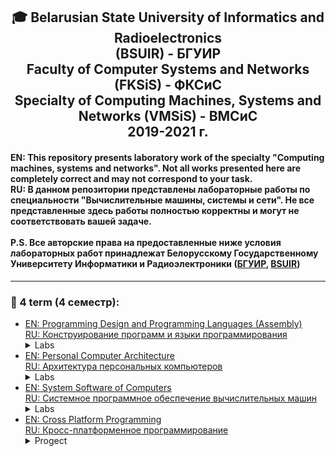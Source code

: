 <h2 align="center"> 🎓 Belarusian State University of Informatics and Radioelectronics <br/> (BSUIR) - БГУИР <br/>Faculty of Computer Systems and Networks (FKSiS) - ФКСиС<br/>Specialty of Computing Machines, Systems and Networks (VMSiS) - ВМСиС <br/>2019-2021 г.</h2>

#### **EN:**  This repository presents laboratory work of the specialty "Computing machines, systems and networks". Not all works presented here are completely correct and may not correspond to your task.<br/>**RU:** В данном репозитории представлены лабораторные работы по специальности "Вычислительные машины, системы и сети". Не все представленные здесь работы полностью корректны и могут не соответствовать вашей задаче.<br/></br>P.S. Все авторские права на предоставленные ниже условия лабораторных работ принадлежат Белорусскому Государственному Университету Информатики и Радиоэлектроники ([БГУИР](https://www.bsuir.by/), [BSUIR](https://www.bsuir.by/en/))
---
### 📘 4 term (4 семестр):
 + [EN: Programming Design and Programming Languages (Assembly)<br/>RU: Конструирование программ и языки программирования](https://github.com/KissLinkA-205/BSUIR-Labs/tree/main/4%20term/KPiYAP-ASM) <details close> <summary> Labs </summary> <ul><details close><summary> [ ▫️ Lab 1](https://github.com/KissLinkA-205/BSUIR-Labs/tree/main/4%20term/KPiYAP-ASM/Lab_1) </summary> Написать программу «Hello, world!». </br></br>
Дополнительные требования к выполнению работы: </br>
1 - При выполнении работы постараться рассмотреть как можно больше </br>
доступных программных сред для формирования и сборки ассемблерной программы. </br>
2 - Создать ассемблерные программы для двух вариантов исполняемых модулей (com и exe). </details></ul> <ul><details close><summary> [ ▫️ Lab 2](https://github.com/KissLinkA-205/BSUIR-Labs/tree/main/4%20term/KPiYAP-ASM/Lab_2) </summary> 
Удалить слово в строке, стоящее перед заданным словом. </br></br>
Дополнительные требования к выполнению работы: </br>
1 - Выделить буфер для хранения 200 символов. </br>
2 - Строку символов ввести с клавеиатуры, при этом ввод строки символов может быть завершен клавишей Enter или по заполнению буфера полностью. </br>
3 - Дополнительный буфер для хранения промежуточных результатов обработки строки в памяти не выделять. </br>
4 - При использовании констант задавать их с помощью директивы EQU. </br>
5 - Старт прогрламмиы, ввод-вывод данных и обработку ошибок оформлять выводом в консоль поясняющих строк. </br></details></ul> <ul><details close><summary> [ ▫️ Lab 3](https://github.com/KissLinkA-205/BSUIR-Labs/tree/main/4%20term/KPiYAP-ASM/Lab_3) </summary> Ввести массив целых чисел размерностью 30 элементов. </br>
Найти отношение разности максимального и минимального значений элементов к максимальному значению. </br></br>
Дополнительные требования к выполнению работы:</br>
1 - Вид буфера для хранения массива и адресацию для доступа к его элементам выбрать самостоятельно.</br>
2 - Числовые данные вводятся с клавиатуры в виде строк символов (по умолчанию используется десятичная система счисления), при этом требуется производить проверку на переполнение разрядной сетки числа (по умолчанию используются 16-битовые данные), для знаковых данных знак требуется хранить в представлении самого числа (в дополнительном коде). </br>
3 - При вводе числовых массивов можно указать число вводимых элементов. </br>
4 - При операциях с целыми числами требуется проверять полученный результат на возникновение ошибок и переполнений. </br>
5 - Формирование чисел с дробной частью по условию задачи выполнять в виде массива символов на основе только целочисленных арифметических операций (без использования FPU). Выполнить округление полученного числа до N-го символа дробной части. </br>
6 - Для лучшего оформления программы ввод-вывод чисел и часто повторяющиеся действия реализовать в виде процедур. </br>
7 - Старт программы, ввод-вывод данных и обработку ошибок оформлять выводом в консоли поясняющих строк. </details></ul> <ul><details close><summary> [ ▫️ Lab 4 (Mario)](https://github.com/KissLinkA-205/BSUIR-Labs/tree/main/4%20term/KPiYAP-ASM/Lab_4%20(Mario)) </summary> Игра "Марио". </br>
Цель: в игровом поле расположены неподвижные препятствия и движущиеся противники, которых должен обойти герой; герой может собирать монетки. </br>
Окончание: проигрыш - столкновение и противником, выигрыш - прохождение уровня (уровень должен быть больше ширины экрана и двигаться по мере движения героя). </br>
Информация: счет собранных монеток. </br>
Усложнение: добавление полезных бонусов, которые появляются случайно. </br></br>
Дополнительные требования к выполнению работы: </br>
1 - Видеоигра должна иметь простую логику работы и только одно игровое поле (уровень).</br>
2 - Для работы с игровым полем использовать прямой доступ к видеопамяти в текстовом режиме (желательно 80х25 символов).</br>
3 - Для отображения объектов подобрать адекватные символы, а также установить отвечающие ситуации атрибуты - цвет, моргание.</br>
4 - Игровое поле должно также предоставлять игроку дополнительную информацию (счет, сообщения и т.п.).</br>
5 - Желательно рассмотреть работу с системными часами и таймером (с целью формирования задержек игрового цикла, а также генерации случайных чисел). </br></details></ul></details>
 + [EN: Personal Computer Architecture<br/>RU: Архитектура персональных компьютеров](https://github.com/KissLinkA-205/BSUIR-Labs/tree/main/4%20term/APK) <details close> <summary> Labs </summary><ul><details close><summary> [ ▫️ Lab 1](https://github.com/KissLinkA-205/BSUIR-Labs/tree/main/4%20term/APK/Lab_1) </summary> Разработать  программный  модуль  реализации  процедуры  передачи (приема) байта информации через последовательный интерфейс. </br></br>
Программа должна демонстрировать программное взаимодействие с последовательным интерфейсом с использованием следующих механизмов:</br>
1 -	прямое взаимодействие с портами ввода-вывода (write, read)</br>
2 -	использование BIOS прерывания 14h</br>
3 -	 работа с COM-портом через регистры как с устройством ввода-вывода</br></details></ul> <ul><details close><summary> [ ▫️ Lab 2](https://github.com/KissLinkA-205/BSUIR-Labs/tree/main/4%20term/APK/Lab_2)</summary> Создать приложение, которое выполняет заданные вычисления (Копирование элементов одной матрицы в другую) тремя способами:</br></br>
1 - с использованием команд MMX</br>
2 - на ассемблере, без использования команд MMX</br>
3 - на языке Си</br></br>
После вычислений должны быть выведены время выполнения и результат для каждого случая.</br>
Значения элементов матриц генерируются приложением (не вводятся с клавиатуры). Вычисления производятся многократно (например 1 млн раз). Размер матриц (векторов) кратен количеству элементов в регистре ММХ.</br></details></ul><ul><details close><summary> [ ▫️ Lab 3](https://github.com/KissLinkA-205/BSUIR-Labs/tree/main/4%20term/APK/Lab_3)</summary> Написать резидентную программу выполняющую перенос всех векторов аппаратных прерываний ведущего и ведомого контроллера на пользовательские прерывания. При этом необходимо написать обработчики аппаратных прерываний, которые будут установлены на используемые пользовательские прерывания и будут выполнять следующие функции:</br></br>
1 -	Выводить на экран в двоичной форме следующие регистры контроллеров прерывания (как ведущего, так и ведомого):</br>
•	регистр запросов на прерывания;</br>
•	регистр обслуживаемых прерываний;</br>
•	регистр масок.</br>
При этом значения регистров должны выводиться всегда в одно и то же место экрана.</br></br>
2 -	Осуществлять переход на стандартные обработчики аппаратных прерываний, для обеспечения нормальной работы компьютера.</br></details></ul></details>
 + [EN: System Software of Computers<br/>RU: Системное программное обеспечение вычислительных машин](https://github.com/KissLinkA-205/BSUIR-Labs/tree/main/4%20term/SPOVM) <details close> <summary> Labs </summary><ul><details close><summary> [ ▫️ Lab 1](https://github.com/KissLinkA-205/BSUIR-Labs/tree/main/4%20term/SPOVM/Lab_1) </summary> Лабораторная №1 — Создание дочернего процесса</br></br>
Системные вызовы:</br></br>
fork() — создает дочерний процесс</br>
execve() — выполнить программу</br>
wait() — ожидать завершения процесса</br></br>
Родительский процесс parent создает дочерний процесс, сообщает об этом и приостанавливает работу до завершения дочернего процесса. По завершении дочернего процесса родительский процесс сообщает о завершении дочернего и завершается.</br>
Дочерний процесс сообщает о том, что заместится процессом из файла ./child. и инициирует замещение.</br>
Процесс из файла ./child. замещает дочернюю копию родителя, сообщает об этом выдавая приглашение на ввод. По вводу символа 'q' завершается. </br></details></ul> <ul><details close><summary> [ ▫️ Lab 2](https://github.com/KissLinkA-205/BSUIR-Labs/tree/main/4%20term/SPOVM/Lab_2)</summary>Лабораторная №2 — файловая система</br></br>
Написать программу, которая рекурсивно сканирует файловое дерево, начиная с некоторого каталога, и выдает в поток стандартного вывода список имен найденных файлов в полном формате (абсолютный путь к файлу).</br>
Программа принимает и обрабатывает следующие параметры:</br>
foo [start] [options]</br>
start — начальный каталог сканирования. Если опущен, сканирование осуществляется с текущего каталога.</br></br>
Опции:</br>
-f — выводятся только обычные файлы</br>
-d — выводятся только каталоги</br>
-l — выводятся только символические ссылки</br></br>
Если опции опущены, выводятся файлы, каталоги и симлинки. Опции могут быть указаны в любом порядке, как раздельно (-f -l), так и вместе (-fl).</br>
При выводе симлинка следует указать файл, на который он ссылается. При необходимости выполняется рекурсия.</br>
Записи, соответствующие родительскому и текущему каталогу, не выводятся. Если выводится более одного типа файлов, именам каталогов и симлинков должны предшествовать через пробел символы d и l, соответственно. </br>
Пример вывода:</br>
$ foo</br>
 ./.gitignore</br>
 ./makefile</br>
 ./lab2.c</br>
l ./header.h -> /usr/include/header.h</br>
d ./build</br>
 ./build/.gitignore</br>
d ./build/Debug</br>
...</br></details></ul> <ul><details close><summary> [ ▫️ Lab 3](https://github.com/KissLinkA-205/BSUIR-Labs/tree/main/4%20term/SPOVM/Lab_3)</summary> Лабораторная №3 — сигналы</br></br>
Сценарий:</br>
Родительский процесс (parent) устанавливает обработчики SIGINT, SIGALRM, SIGUSR1 и SIGUSR2, порождает дочерний процесс (child) с помощью fork(), после чего заводит будильник на 1 с (alarm()), и что-нибудь делает, сообщая об этом, например, выводит по точке каждую секунду. По истечении нескольких циклов будильника, например, пяти, отправляет дочернему процессу SIGUSR1. </br></br>
По получению SIGINT (Ctrl-C) отправляет дочернему процессу SIGUSR2 дожидается его завершения, сообщает об этом и выходит. Дочерний процесс открывает временный файл (tmpfile()), устанавливает обработчики сигналов SIGALRM, SIGUSR1, SIGUSR2 и заводит будильник, например, на 1 с. По срабатыванию будильника записывает в файл и перезапускает будильник. </br></br>
По приходу SIGUSR1 выводит информацию о текущем размере или количестве записей в файл и продолжает работу. </br>
По приходу SIGUSR2 закрывает файл (он удалится), выводит информацию о своем завершении и завершается.</br></details></ul></details>
 + [EN: Cross Platform Programming<br/>RU: Кросс-платформенное программирование](https://github.com/KissLinkA-205/BSUIR-Labs/tree/main/4%20term/KPP%20(Project))<details close> <summary> Progect </summary> Лабораторные работы по языку Java (создание проекта) - Introduction to Cross-Platform Programming on Java</br>
 P.S. Все авторские права на предоставленные ниже условия лабораторных работ принадлежат компании [EPAM](https://www.epam.com/)</br></br>
**1. Intro**</br>
1 - Создать и запустить локально простейший веб/REST сервис, используя любой открытый пример с использованием Java stack: Spring (Spring Boot)/maven/gradle/Jersey/ Spring MVC.</br>  2 - Добавить GET ендпоинт, принимающий входные параметры в качестве queryParams в URL и возвращающий результат в виде JSON согласно варианту. </br></br>
**2. Error logging/handling**</br>
1 - Добавить валидацию входных параметров с возвращением 400 ошибки </br>
2 - Добавить обработку внутренних unchecked ошибок с возвратом 500 ошибки </br>
3 - Добавить логирование действий и ошибок </br>
4 - Написать unit test </br></br>
**3. Collections intro, project structure**</br>
Добавить простейший кэш в виде in-memory Map для сервиса. Map должна содержаться в отдельном бине/классе, который должен добавляться в основной сервис с помощью dependency injection механизм Spring</br></br>
**4. Concurrency**</br>
1 - Добавить сервис для подсчёта обращений к основному сервису. Счётчик должен быть реализован в виде отдельного класса, доступ к которому должен быть синхронизирован.</br> 
2 - Используя jmeter/postman или любые другие средвста сконфигурировать нагрузочный тест и убедиться, что счётчик обращений работает правильно при большой нагрузке.</br></br>
**5. Functional programming with Java 8**</br>
1 - Преобразовать исходный сервис для работы со списком параметров для bulk операций используя Java 8 лямбда выражения. </br>
2 - Добавить POST метод для вызова bulk операции и передачи списка параметров в виде JSON</br></br>
**6. Functional filtering and mapping**</br>
Добавить аггрегирующий функционал (подсчёт макс, мин, средних значений) для входных параметров и результатов с использованием Java 8 map/filters функций. Расширить результат POST соотвественно.</br></br>
**7. Data persistence**</br>
Добавить возможность сохранения всех результатов вычислений в базе данных или файле, используя стандартные persistence фреймворки Java (Spring Data/Hibernate/MyBatis)</br></br>
**8. Asynchronous calls**</br>
Добавить возможность асинхронного вызова сервиса используя future, возвращать статус вызова REST сервиса не дожидаясь результатов подсчётов. Результаты подсчётов должны быть представлены в БД по предопределённой ID</br></details>
